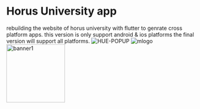 
# Horus University app
rebuilding the website of horus university with flutter to genrate cross platform apps.
this version is only support android & ios platforms
the final version will support all platforms.
![HUE-POPUP](https://user-images.githubusercontent.com/60294043/127826063-820eaae9-d25d-4de4-9247-ac361f3c8ba0.jpg)
![mlogo](https://user-images.githubusercontent.com/60294043/127826150-c11c8a64-3487-44da-b8dd-c8ac9b6bdd7f.png)
<img width="153" alt="banner1" src="https://user-images.githubusercontent.com/60294043/127826227-48241a87-8cc3-4e87-9440-998028c233b5.png">
